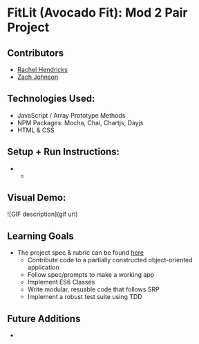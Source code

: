 # FitLit (Avocado Fit): Mod 2 Pair Project

## Contributors
* [Rachel Hendricks](https://github.com/rhen92)
* [Zach Johnson](https://github.com/zachjjohns)

## Technologies Used:
* JavaScript / Array Prototype Methods
* NPM Packages: Mocha, Chai, Chartjs, Dayjs
* HTML & CSS

## Setup + Run Instructions:
* 
  * 

## Visual Demo:
  ![GIF description](gif url)

## Learning Goals
* The project spec & rubric can be found [here](https://frontend.turing.io/projects/fitlit.html)
  * Contribute code to a partially constructed object-oriented application
  * Follow spec/prompts to make a working app
  * Implement ES6 Classes
  * Write modular, resuable code that follows SRP
  * Implement a robust test suite using TDD

## Future Additions
* 